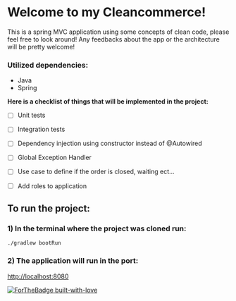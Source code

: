 # **Welcome to my Cleancommerce!**

This is a spring MVC application using some concepts of clean code, please feel free to look around! Any feedbacks about
the app or the architecture will be pretty welcome!

### **Utilized dependencies**:

- Java
- Spring

**Here is a checklist of things that will be implemented in the project:**

- [ ] Unit tests
- [ ] Integration tests
- [ ] Dependency injection using constructor instead of @Autowired
- [ ] Global Exception Handler
- [ ] Use case to define if the order is closed, waiting ect...
- [ ] Add roles to application


## **To run the project**:
### 1) In the terminal where the project was cloned run: 
`./gradlew bootRun`

### 2) The application will run in the port:
[http://localhost:8080](http://localhost:8080)

[![ForTheBadge built-with-love](http://ForTheBadge.com/images/badges/built-with-love.svg)](https://github.com/Saul97-arch)


